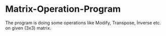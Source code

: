 # Matrix-Operation-Program
The program is doing some operations like Modify, Transpose, İnverse etc. on given (3x3) matrix.
